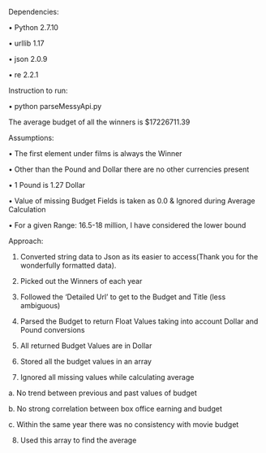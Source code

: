 Dependencies: 

•	Python 2.7.10

•	urllib 1.17

•	json 2.0.9

•	re 2.2.1

Instruction to run:	

•	python parseMessyApi.py


The average budget of all the winners is $17226711.39


Assumptions:

•	The first element under films is always the Winner

•	Other than the Pound and Dollar there are no other currencies present

•	1 Pound is 1.27 Dollar

•	Value of missing Budget Fields is taken as 0.0 & Ignored during Average Calculation

•	For a given Range: 16.5-18 million, I have considered the lower bound



Approach:

1.	Converted string data to Json as its easier to access(Thank you for the wonderfully formatted data). 

2.	Picked out the Winners of each year

3.	Followed the ‘Detailed Url’ to get to the Budget and Title (less ambiguous)

4.	Parsed the Budget to return Float Values taking into account Dollar and Pound conversions

5.	All returned Budget Values are in Dollar

6.	Stored all the budget values in an array

7.	Ignored all missing values while calculating average

  a.	No trend between previous and past values of budget
  
  b.	No strong correlation between box office earning and budget
  
  c.	Within the same year there was no consistency with movie budget

8.	Used this array to find the average

